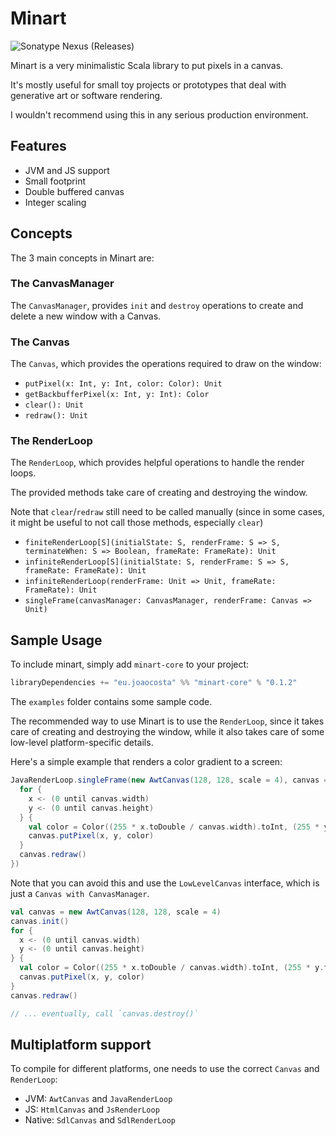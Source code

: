 # Minart

![Sonatype Nexus (Releases)](https://img.shields.io/nexus/r/eu.joaocosta/minart-core_2.13?server=https%3A%2F%2Foss.sonatype.org)

Minart is a very minimalistic Scala library to put pixels in a canvas.

It's mostly useful for small toy projects or prototypes that deal with
generative art or software rendering.

I wouldn't recommend using this in any serious production environment.

## Features

* JVM and JS support
* Small footprint
* Double buffered canvas
* Integer scaling

## Concepts

The 3 main concepts in Minart are:

### The CanvasManager

The `CanvasManager`, provides `init` and `destroy` operations to create
and delete a new window with a Canvas.

### The Canvas

The `Canvas`, which provides the operations required to draw on the window:
* `putPixel(x: Int, y: Int, color: Color): Unit`
* `getBackbufferPixel(x: Int, y: Int): Color`
* `clear(): Unit`
* `redraw(): Unit`

### The RenderLoop

The `RenderLoop`, which provides helpful operations to handle the render loops.

The provided methods take care of creating and destroying the window.

Note that `clear`/`redraw` still need to be called manually (since in some cases, it might be useful to not call those methods, especially `clear`)

* `finiteRenderLoop[S](initialState: S, renderFrame: S => S, terminateWhen: S => Boolean, frameRate: FrameRate): Unit`
* `infiniteRenderLoop[S](initialState: S, renderFrame: S => S, frameRate: FrameRate): Unit`
* `infiniteRenderLoop(renderFrame: Unit => Unit, frameRate: FrameRate): Unit`
* `singleFrame(canvasManager: CanvasManager, renderFrame: Canvas => Unit)`

## Sample Usage

To include minart, simply add `minart-core` to your project:

```scala
libraryDependencies += "eu.joaocosta" %% "minart-core" % "0.1.2"
```

The `examples` folder contains some sample code.

The recommended way to use Minart is to use the `RenderLoop`,
since it takes care of creating and destroying the window,
while it also takes care of some low-level platform-specific details.

Here's a simple example that renders a color gradient to a screen:

```scala
JavaRenderLoop.singleFrame(new AwtCanvas(128, 128, scale = 4), canvas => {
  for {
    x <- (0 until canvas.width)
    y <- (0 until canvas.height)
  } {
    val color = Color((255 * x.toDouble / canvas.width).toInt, (255 * y.toDouble / canvas.height).toInt, 255)
    canvas.putPixel(x, y, color)
  }
  canvas.redraw()
})
```

Note that you can avoid this and use the `LowLevelCanvas` interface, which is
just a `Canvas with CanvasManager`.

```scala
val canvas = new AwtCanvas(128, 128, scale = 4)
canvas.init()
for {
  x <- (0 until canvas.width)
  y <- (0 until canvas.height)
} {
  val color = Color((255 * x.toDouble / canvas.width).toInt, (255 * y.toDouble / canvas.height).toInt, 255)
  canvas.putPixel(x, y, color)
}
canvas.redraw()

// ... eventually, call `canvas.destroy()`
```

## Multiplatform support

To compile for different platforms, one needs to use the correct `Canvas` and `RenderLoop`:

* JVM: `AwtCanvas` and `JavaRenderLoop`
* JS: `HtmlCanvas` and `JsRenderLoop`
* Native: `SdlCanvas` and `SdlRenderLoop`
